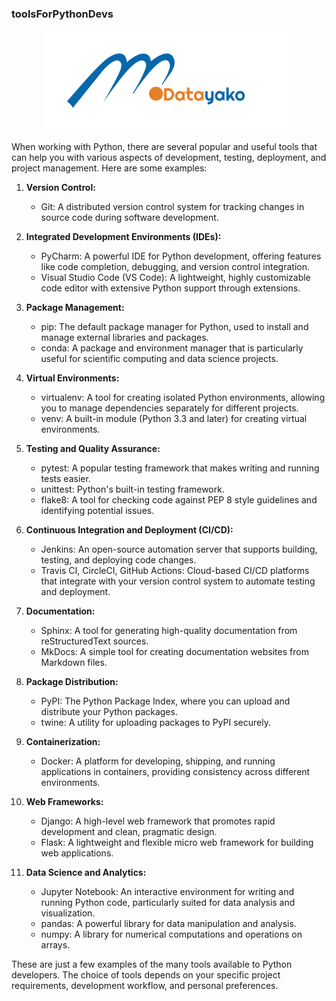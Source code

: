 ### toolsForPythonDevs

<div align="center">
<img src="media/sm2023.svg" alt="Datayako Logo" width="400px">
</div>

When working with Python, there are several popular and useful tools that can help you with various aspects of development, testing, deployment, and project management. Here are some examples:

1. **Version Control:**
   - Git: A distributed version control system for tracking changes in source code during software development.

2. **Integrated Development Environments (IDEs):**
   - PyCharm: A powerful IDE for Python development, offering features like code completion, debugging, and version control integration.
   - Visual Studio Code (VS Code): A lightweight, highly customizable code editor with extensive Python support through extensions.

3. **Package Management:**
   - pip: The default package manager for Python, used to install and manage external libraries and packages.
   - conda: A package and environment manager that is particularly useful for scientific computing and data science projects.

4. **Virtual Environments:**
   - virtualenv: A tool for creating isolated Python environments, allowing you to manage dependencies separately for different projects.
   - venv: A built-in module (Python 3.3 and later) for creating virtual environments.

5. **Testing and Quality Assurance:**
   - pytest: A popular testing framework that makes writing and running tests easier.
   - unittest: Python's built-in testing framework.
   - flake8: A tool for checking code against PEP 8 style guidelines and identifying potential issues.

6. **Continuous Integration and Deployment (CI/CD):**
   - Jenkins: An open-source automation server that supports building, testing, and deploying code changes.
   - Travis CI, CircleCI, GitHub Actions: Cloud-based CI/CD platforms that integrate with your version control system to automate testing and deployment.

7. **Documentation:**
   - Sphinx: A tool for generating high-quality documentation from reStructuredText sources.
   - MkDocs: A simple tool for creating documentation websites from Markdown files.

8. **Package Distribution:**
   - PyPI: The Python Package Index, where you can upload and distribute your Python packages.
   - twine: A utility for uploading packages to PyPI securely.

9. **Containerization:**
   - Docker: A platform for developing, shipping, and running applications in containers, providing consistency across different environments.

10. **Web Frameworks:**
    - Django: A high-level web framework that promotes rapid development and clean, pragmatic design.
    - Flask: A lightweight and flexible micro web framework for building web applications.

11. **Data Science and Analytics:**
    - Jupyter Notebook: An interactive environment for writing and running Python code, particularly suited for data analysis and visualization.
    - pandas: A powerful library for data manipulation and analysis.
    - numpy: A library for numerical computations and operations on arrays.

These are just a few examples of the many tools available to Python developers. The choice of tools depends on your specific project requirements, development workflow, and personal preferences.
